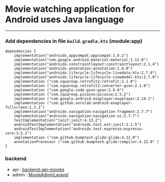 # Movie watching application for Android uses Java language

---
### Add dependencies in file `build.gradle.kts` (module:app)
```
dependencies {
    implementation("androidx.appcompat:appcompat:1.6.1")
    implementation("com.google.android.material:material:1.12.0")
    implementation("androidx.constraintlayout:constraintlayout:2.1.4")
    implementation("androidx.annotation:annotation:1.6.0")
    implementation("androidx.lifecycle:lifecycle-livedata-ktx:2.7.0")
    implementation("androidx.lifecycle:lifecycle-viewmodel-ktx:2.7.0")
    implementation ("com.squareup.retrofit2:retrofit:2.1.0")
    implementation ("com.squareup.retrofit2:converter-gson:2.1.0")
    implementation ("com.google.code.gson:gson:2.8.6")
    implementation ("com.squareup.picasso:picasso:2.5.2")
    implementation ("com.google.android.exoplayer:exoplayer:2.19.1")
    implementation ("com.github.norulab:android-exoplayer-fullscreen:1.2.1")
    implementation("androidx.navigation:navigation-fragment:2.7.7")
    implementation("androidx.navigation:navigation-ui:2.7.7")
    testImplementation("junit:junit:4.13.2")
    androidTestImplementation("androidx.test.ext:junit:1.1.5")
    androidTestImplementation("androidx.test.espresso:espresso-core:3.5.1")
    implementation ("com.github.bumptech.glide:glide:4.12.0")
    annotationProcessor ("com.github.bumptech.glide:compiler:4.12.0" )
}
```
### backend
- api : [backend-api-movies](https://github.com/CaoNhatLinh/backend-api-movies)
- admin : [MovieAdminLaravel](https://github.com/CaoNhatLinh/MovieAdminLaravel)
